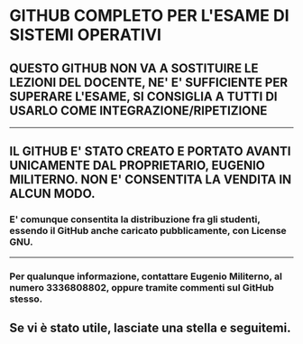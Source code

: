 # GITHUB COMPLETO PER L'ESAME DI SISTEMI OPERATIVI

## QUESTO GITHUB NON VA A SOSTITUIRE LE LEZIONI DEL DOCENTE, NE' E' SUFFICIENTE PER SUPERARE L'ESAME, SI CONSIGLIA A TUTTI DI USARLO COME INTEGRAZIONE/RIPETIZIONE


***

## IL GITHUB E' STATO CREATO E PORTATO AVANTI UNICAMENTE DAL PROPRIETARIO, EUGENIO MILITERNO. NON E' CONSENTITA LA VENDITA IN ALCUN MODO.

### E' comunque consentita la distribuzione fra gli studenti, essendo il GitHub anche caricato pubblicamente, con License GNU.


***
### Per qualunque informazione, contattare Eugenio Militerno, al numero 3336808802, oppure tramite commenti sul GitHub stesso.

## Se vi è stato utile, lasciate una stella e seguitemi.
